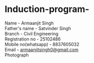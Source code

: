 # Induction-program-
Name - Armaanjit Singh
<br>
Father's name - Satvinder Singh 
<br>
Branch - Civil Engineering
<br>
Registration no - 25102486
<br>
Mobile no(whatsapp) - 8837605032
<br>
Email - armaanjitsingh0@gmail.com
<br>
Photograph












